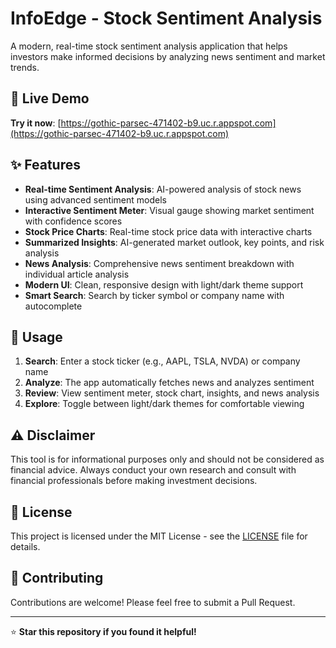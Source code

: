 # InfoEdge - Stock Sentiment Analysis

A modern, real-time stock sentiment analysis application that helps investors make informed decisions by analyzing news sentiment and market trends.

## 🚀 Live Demo

**Try it now**: [https://gothic-parsec-471402-b9.uc.r.appspot.com](https://gothic-parsec-471402-b9.uc.r.appspot.com)

## ✨ Features

- **Real-time Sentiment Analysis**: AI-powered analysis of stock news using advanced sentiment models
- **Interactive Sentiment Meter**: Visual gauge showing market sentiment with confidence scores
- **Stock Price Charts**: Real-time stock price data with interactive charts
- **Summarized Insights**: AI-generated market outlook, key points, and risk analysis
- **News Analysis**: Comprehensive news sentiment breakdown with individual article analysis
- **Modern UI**: Clean, responsive design with light/dark theme support
- **Smart Search**: Search by ticker symbol or company name with autocomplete

## 📱 Usage

1. **Search**: Enter a stock ticker (e.g., AAPL, TSLA, NVDA) or company name
2. **Analyze**: The app automatically fetches news and analyzes sentiment
3. **Review**: View sentiment meter, stock chart, insights, and news analysis
4. **Explore**: Toggle between light/dark themes for comfortable viewing


## ⚠️ Disclaimer

This tool is for informational purposes only and should not be considered as financial advice. Always conduct your own research and consult with financial professionals before making investment decisions.

## 📄 License

This project is licensed under the MIT License - see the [LICENSE](LICENSE) file for details.

## 🤝 Contributing

Contributions are welcome! Please feel free to submit a Pull Request.

---

⭐ **Star this repository if you found it helpful!**